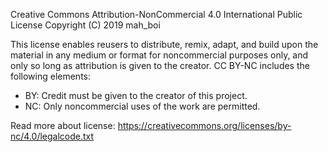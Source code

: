 Creative Commons Attribution-NonCommercial 4.0 International Public License
Copyright (C) 2019 mah_boi

This license enables reusers to distribute, remix, adapt, and build upon the material in any medium or format for noncommercial purposes only, and only so long as attribution is given to the creator. CC BY-NC includes the following elements:

 * BY: Credit must be given to the creator of this project.
 * NC: Only noncommercial uses of the work are permitted.

Read more about license: https://creativecommons.org/licenses/by-nc/4.0/legalcode.txt
